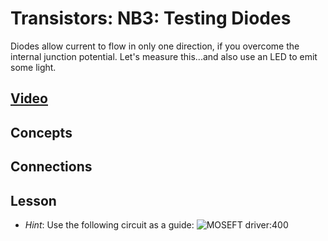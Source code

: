 # Transistors: NB3: Testing Diodes
Diodes allow current to flow in only one direction, if you overcome the internal junction potential. Let's measure this...and also use an LED to emit some light.

## [Video]()

## Concepts

## Connections

## Lesson

- *Hint*: Use the following circuit as a guide: ![MOSEFT driver:400](../../../boxes/transistors/_data/images/MOSFET_motor_driver.png)